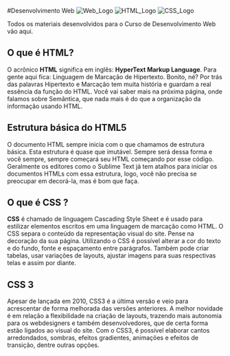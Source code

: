 #Desenvolvimento Web
![Web_Logo](https://img.shields.io/badge/Desenvolvimento-Web-critical)
![HTML_Logo](https://img.shields.io/badge/HTML-5-blue)
![CSS_Logo](https://img.shields.io/badge/CSS-3-blue)

Todos os materiais desenvolvidos para o Curso de Desenvolvimento Web vão aqui.

## **O que é HTML?**
O acrônico **HTML** significa em inglês: **HyperText Markup Language**. Para gente aqui fica: Linguagem de Marcação de Hipertexto. Bonito, né? Por trás das palavras Hipertexto e Marcação tem muita história e guardam a real essência da função do HTML. Você vai saber mais na próxima página, onde falamos sobre Semântica, que nada mais é do que a organização da informação usando HTML.

## **Estrutura básica do HTML5**
O documento HTML sempre inicia com o que chamamos de estrutura básica. Esta estrutura é quase que imutável. Sempre será dessa forma e você sempre, sempre começará seu HTML começando por esse código. Geralmente os editores como o Sublime Text já tem atalhos para iniciar os documentos HTMLs com essa estrutura, logo, você não precisa se preocupar em decorá-la, mas é bom que faça.

## **O que é CSS ?**
**CSS** é chamado de linguagem Cascading Style Sheet e é usado para estilizar elementos escritos em uma linguagem de marcação como HTML. O CSS separa o conteúdo da representação visual do site. Pense  na decoração da sua página. Utilizando o CSS é possível alterar a cor do texto e do fundo, fonte e espaçamento entre parágrafos. Também pode criar tabelas, usar variações de layouts, ajustar imagens para suas respectivas telas e assim por diante.

## **CSS 3**
Apesar de lançada em 2010, CSS3 é a última versão e veio para acrescentar de forma melhorada das versões anteriores.
A melhor novidade é em relação a flexibilidade na criação de layouts, trazendo mais autonomia para os webdesigners e também desenvolvedores, que de certa forma estão ligados ao visual do site.
Com o CSS3, é possível elaborar cantos arredondados, sombras, efeitos gradientes, animações e efeitos de transição, dentre outras opções.